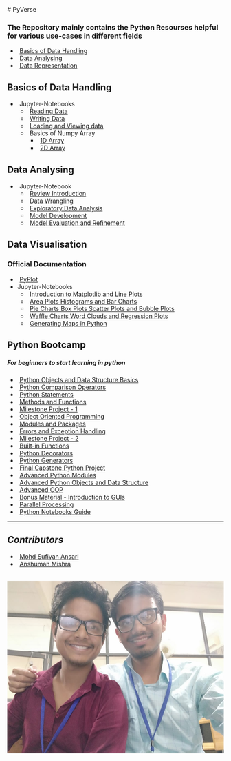 <head>
  <link rel="stylesheet" href="https://use.fontawesome.com/releases/v5.6.1/css/all.css" integrity="sha384-gfdkjb5BdAXd+lj+gudLWI+BXq4IuLW5IT+brZEZsLFm++aCMlF1V92rMkPaX4PP" crossorigin="anonymous">
</head>
# PyVerse

### The Repository mainly contains the Python Resourses helpful for various use-cases in different fields

- <i class="fa fa-folder" style="margin-right: 5px;"></i>[Basics of Data Handling](https://github.com/suffisme/Jupyter_Notebooks_Labs/tree/master/Working%20With%20Data/Pandas%20and%20Numpy/Basics%20of%20Data)
- <i class="fa fa-folder" style="margin-right: 5px;"></i>[Data Analysing](https://github.com/suffisme/Jupyter_Notebooks_Labs/tree/master/Working%20With%20Data/Pandas%20and%20Numpy/Starting%20with%20Data%20Analysis)
- <i class="fa fa-folder" style="margin-right: 5px;"></i>[Data Representation](https://github.com/suffisme/Jupyter_Notebooks_Labs/tree/master/Working%20With%20Data/Data%20Visualisation%20and%20Matplotlib)


## Basics of Data Handling
- <i class="fa fa-folder" style="margin-right: 5px;"></i>Jupyter-Notebooks
  - <i class="fa fa-book" style="margin-right: 5px;"></i>[Reading Data](https://github.com/suffisme/Jupyter_Notebooks_Labs/blob/master/Working%20With%20Data/Pandas%20and%20Numpy/Basics%20of%20Data/1.1%20ReadFile.ipynb)
  - <i class="fa fa-book" style="margin-right: 5px;"></i>[Writing Data](https://github.com/suffisme/Jupyter_Notebooks_Labs/blob/master/Working%20With%20Data/Pandas%20and%20Numpy/Basics%20of%20Data/1.2%20WriteFile.ipynb)
  - <i class="fa fa-book" style="margin-right: 5px;"></i>[Loading and Viewing data](https://github.com/suffisme/Jupyter_Notebooks_Labs/blob/master/Working%20With%20Data/Pandas%20and%20Numpy/Basics%20of%20Data/1.3%20Loading%20And%20Viewing%20Data.ipynb)
  - <i class="fa fa-folder" style="margin-right: 5px;"></i>Basics of Numpy Array
    - <i class="fa fa-book" style="margin-right: 5px;"></i>[1D Array](https://github.com/suffisme/Jupyter_Notebooks_Labs/blob/master/Working%20With%20Data/Pandas%20and%20Numpy/Basics%20of%20Data/2.1%20Numpy1D.ipynb)
    - <i class="fa fa-book" style="margin-right: 5px;"></i>[2D Array](https://github.com/suffisme/Jupyter_Notebooks_Labs/blob/master/Working%20With%20Data/Pandas%20and%20Numpy/Basics%20of%20Data/2.2%20Numpy2D.ipynb)

## Data Analysing
- <i class="fa fa-folder" style="margin-right: 5px;"></i>Jupyter-Notebook
  - <i class="fa fa-book" style="margin-right: 5px;"></i>[Review Introduction](https://github.com/suffisme/Jupyter_Notebooks_Labs/blob/master/Working%20With%20Data/Pandas%20and%20Numpy/Starting%20with%20Data%20Analysis/1.1%20Review-Introduction.ipynb)
  - <i class="fa fa-book" style="margin-right: 5px;"></i>[Data Wrangling](https://github.com/suffisme/Jupyter_Notebooks_Labs/blob/master/Working%20With%20Data/Pandas%20and%20Numpy/Starting%20with%20Data%20Analysis/1.2%20Data-Wrangling.ipynb)
  - <i class="fa fa-book" style="margin-right: 5px;"></i>[Exploratory Data Analysis](https://github.com/suffisme/Jupyter_Notebooks_Labs/blob/master/Working%20With%20Data/Pandas%20and%20Numpy/Starting%20with%20Data%20Analysis/1.3%20Exploratory-Data-Analysis.ipynb)
  - <i class="fa fa-book" style="margin-right: 5px;"></i>[Model Development](https://github.com/suffisme/Jupyter_Notebooks_Labs/blob/master/Working%20With%20Data/Pandas%20and%20Numpy/Starting%20with%20Data%20Analysis/1.4%20Model-Development.ipynb)
  - <i class="fa fa-book" style="margin-right: 5px;"></i>[Model Evaluation and Refinement](https://github.com/suffisme/Jupyter_Notebooks_Labs/blob/master/Working%20With%20Data/Pandas%20and%20Numpy/Starting%20with%20Data%20Analysis/1.5%20Model-Evaluation-and-Refinement.ipynb)

## Data Visualisation
### Official Documentation
  - <i class="fa fa-book" style="margin-right: 5px;"></i>[PyPlot](https://github.com/suffisme/Jupyter_Notebooks_Labs/blob/master/Working%20With%20Data/Data%20Visualisation%20and%20Matplotlib/Official%20Documentation/pyplot.py)
- Jupyter-Notebooks
  - <i class="fa fa-book" style="margin-right: 5px;"></i>[Introduction to Matplotlib and Line Plots](https://github.com/suffisme/Jupyter_Notebooks_Labs/blob/master/Working%20With%20Data/Data%20Visualisation%20and%20Matplotlib/1.1%20Introduction-to-Matplotlib-and-Line-Plots-py.ipynb)
  - <i class="fa fa-book" style="margin-right: 5px;"></i>[Area Plots Histograms and Bar Charts](https://github.com/suffisme/Jupyter_Notebooks_Labs/blob/master/Working%20With%20Data/Data%20Visualisation%20and%20Matplotlib/1.2%20Area-Plots-Histograms-and-Bar-Charts-py.ipynb)
  - <i class="fa fa-book" style="margin-right: 5px;"></i>[Pie Charts Box Plots Scatter Plots and Bubble Plots](https://github.com/suffisme/Jupyter_Notebooks_Labs/blob/master/Working%20With%20Data/Data%20Visualisation%20and%20Matplotlib/1.3%20Pie-Charts-Box-Plots-Scatter-Plots-and-Bubble-Plots-py.ipynb)
  - <i class="fa fa-book" style="margin-right: 5px;"></i>[Waffle Charts Word Clouds and Regression Plots](https://github.com/suffisme/Jupyter_Notebooks_Labs/blob/master/Working%20With%20Data/Data%20Visualisation%20and%20Matplotlib/1.4%20Waffle-Charts-Word-Clouds-and-Regression-Plots-py.ipynb)
  - <i class="fa fa-book" style="margin-right: 5px;"></i>[Generating Maps in Python](https://github.com/suffisme/Jupyter_Notebooks_Labs/blob/master/Working%20With%20Data/Data%20Visualisation%20and%20Matplotlib/1.5%20Generating-Maps-in-Python-py.ipynb)

## Python Bootcamp
##### For beginners to start learning in python
- <i class="fa fa-folder" style="margin-right: 5px;"></i>[Python Objects and Data Structure Basics](Python%20BootCamp/00-Python%20Object%20and%20Data%20Structure%20Basics)
- <i class="fa fa-folder" style="margin-right: 5px;"></i>[Python Comparison Operators](Python%20BootCamp/01-Python%20Comparison%20Operators)
- <i class="fa fa-folder" style="margin-right: 5px;"></i>[Python Statements](Python%20BootCamp/02-Python%20Statements)
- <i class="fa fa-folder" style="margin-right: 5px;"></i>[Methods and Functions](Python%20BootCamp/03-Methods%20and%20Functions)
- <i class="fa fa-folder" style="margin-right: 5px;"></i>[Milestone Project - 1](Python%20BootCamp/04-Milestone%20Project%20-%201)
- <i class="fa fa-folder" style="margin-right: 5px;"></i>[Object Oriented Programming](Python%20BootCamp/05-Object%20Oriented%20Programming)
- <i class="fa fa-folder" style="margin-right: 5px;"></i>[Modules and Packages](Python%20BootCamp/06-Modules%20and%20Packages)
- <i class="fa fa-folder" style="margin-right: 5px;"></i>[Errors and Exception Handling](Python%20BootCamp/07-Errors%20and%20Exception%20Handling)
- <i class="fa fa-folder" style="margin-right: 5px;"></i>[Milestone Project - 2](Python%20BootCamp/08-Milestone%20Project%20-%202)
- <i class="fa fa-folder" style="margin-right: 5px;"></i>[Built-in Functions](Python%20BootCamp/09-Built-in%20Functions)
- <i class="fa fa-folder" style="margin-right: 5px;"></i>[Python Decorators](Python%20BootCamp/10-Python%20Decorators)
- <i class="fa fa-folder" style="margin-right: 5px;"></i>[Python Generators](Python%20BootCamp/11-Python%20Generators)
- <i class="fa fa-folder" style="margin-right: 5px;"></i>[Final Capstone Python Project](Python%20BootCamp/12-Final%20Capstone%20Python%20Project)
- <i class="fa fa-folder" style="margin-right: 5px;"></i>[Advanced Python Modules](Python%20BootCamp/13-Advanced%20Python%20Modules)
- <i class="fa fa-folder" style="margin-right: 5px;"></i>[Advanced Python Objects and Data Structure](Python%20BootCamp/14-Advanced%20Python%20Objects%20and%20Data%20Structures)
- <i class="fa fa-folder" style="margin-right: 5px;"></i>[Advanced OOP](Python%20BootCamp/15-Advanced%20OOP)
- <i class="fa fa-folder" style="margin-right: 5px;"></i>[Bonus Material - Introduction to GUIs](Python%20BootCamp/16-Bonus%20Material%20-%20Introduction%20to%20GUIs)
- <i class="fa fa-folder" style="margin-right: 5px;"></i>[Parallel Processing](Python%20BootCamp/17-Parallel%20Processing)
- <i class="fa fa-book" style="margin-right: 5px;"></i>[Python Notebooks Guide](Python%20BootCamp/Jupyter%20iPython%20Notebooks%20Guide.ipynb)
<hr>


## _Contributors_
- <i class="fa fa-user" style="margin-right: 5px;"></i>[Mohd Sufiyan Ansari](https://github.com/suffisme)
- <i class="fa fa-user" style="margin-right: 5px;"></i>[Anshuman Mishra](https://github.com/shivanshuman021)
<br>
<img src="src/maintainers.jpeg" style="width:538px;height:400px;">


